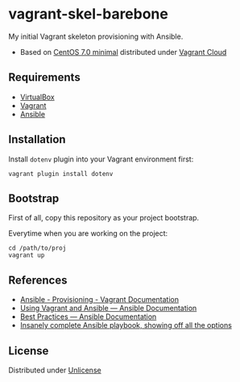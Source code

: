 vagrant-skel-barebone
=====================

My initial Vagrant skeleton provisioning with Ansible.

* Based on [CentOS 7.0 minimal](https://vagrantcloud.com/matyunin/centos7) distributed under [Vagrant Cloud](https://vagrantcloud.com/)

Requirements
------------

* [VirtualBox](https://www.virtualbox.org/)
* [Vagrant](http://www.vagrantup.com/)
* [Ansible](http://www.ansible.com/)

Installation
------------

Install `dotenv` plugin into your Vagrant environment first:

```
vagrant plugin install dotenv
```

Bootstrap
---------

First of all, copy this repository as your project bootstrap.

Everytime when you are working on the project:

```
cd /path/to/proj
vagrant up
```

References
----------

* [Ansible - Provisioning - Vagrant Documentation](http://docs.vagrantup.com/v2/provisioning/ansible.html)
* [Using Vagrant and Ansible — Ansible Documentation](http://docs.ansible.com/guide_vagrant.html)
* [Best Practices — Ansible Documentation](http://docs.ansible.com/playbooks_best_practices.html)
* [Insanely complete Ansible playbook, showing off all the options](https://gist.github.com/marktheunissen/2979474)

License
-------

Distributed under [Unlicense](http://unlicense.org/)
